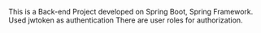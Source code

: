 This is a Back-end Project developed on Spring Boot, Spring Framework.
Used jwtoken as authentication
There are user roles for authorization.
